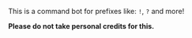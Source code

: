 This is a command bot for prefixes like: `!`, `?` and more!

**Please do not take personal credits for this.**
